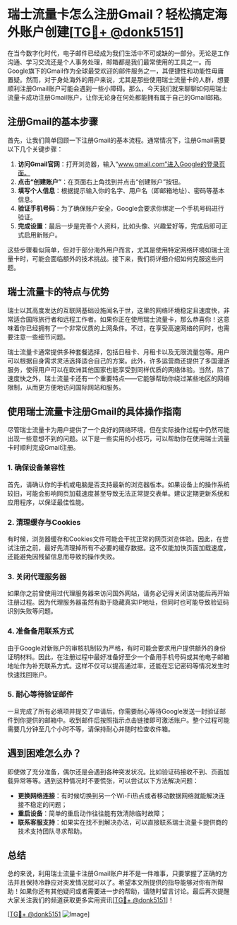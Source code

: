 # 瑞士流量卡怎么注册Gmail？轻松搞定海外账户创建[[TG💪+ @donk5151](https://t.me/s/donk5151)]

在当今数字化时代，电子邮件已经成为我们生活中不可或缺的一部分。无论是工作沟通、学习交流还是个人事务处理，邮箱都是我们最常使用的工具之一。而Google旗下的Gmail作为全球最受欢迎的邮件服务之一，其便捷性和功能性毋庸置疑。然而，对于身处海外的用户来说，尤其是那些使用瑞士流量卡的人群，想要顺利注册Gmail账户可能会遇到一些小障碍。那么，今天我们就来聊聊如何用瑞士流量卡成功注册Gmail账户，让你无论身在何处都能拥有属于自己的Gmail邮箱。

## 注册Gmail的基本步骤

首先，让我们简单回顾一下注册Gmail的基本流程。通常情况下，注册Gmail需要以下几个关键步骤：

1. **访问Gmail官网**：打开浏览器，输入“www.gmail.com”进入Google的登录页面。
2. **点击“创建账户”**：在页面右上角找到并点击“创建账户”按钮。
3. **填写个人信息**：根据提示输入你的名字、用户名（即邮箱地址）、密码等基本信息。
4. **验证手机号码**：为了确保账户安全，Google会要求你绑定一个手机号码进行验证。
5. **完成设置**：最后一步是完善个人资料，比如头像、兴趣爱好等，完成后即可正式启用新账户。

这些步骤看似简单，但对于部分海外用户而言，尤其是使用特定网络环境如瑞士流量卡时，可能会面临额外的技术挑战。接下来，我们将详细介绍如何克服这些问题。

## 瑞士流量卡的特点与优势

瑞士以其高度发达的互联网基础设施闻名于世，这里的网络环境稳定且速度快，非常适合国际旅行者和远程工作者。如果你正在使用瑞士流量卡，那么恭喜你！这意味着你已经拥有了一个非常优质的上网条件。不过，在享受高速网络的同时，也需要注意一些细节问题。

瑞士流量卡通常提供多种套餐选择，包括日租卡、月租卡以及无限流量包等。用户可以根据自身需求灵活选择适合自己的方案。此外，许多运营商还提供了多国漫游服务，使得用户可以在欧洲其他国家也能享受到同样优质的网络体验。当然，除了速度快之外，瑞士流量卡还有一个重要特点——它能够帮助你绕过某些地区的网络限制，从而更方便地访问国际网站和服务。

## 使用瑞士流量卡注册Gmail的具体操作指南

尽管瑞士流量卡为用户提供了一个良好的网络环境，但在实际操作过程中仍然可能出现一些意想不到的问题。以下是一些实用的小技巧，可以帮助你在使用瑞士流量卡时顺利完成Gmail注册。

### 1. 确保设备兼容性

首先，请确认你的手机或电脑是否支持最新的浏览器版本。如果设备上的操作系统较旧，可能会影响网页加载速度甚至导致无法正常提交表单。建议定期更新系统和应用程序，以保证最佳性能。

### 2. 清理缓存与Cookies

有时候，浏览器缓存和Cookies文件可能会干扰正常的网页浏览体验。因此，在尝试注册之前，最好先清理掉所有不必要的缓存数据。这不仅能加快页面加载速度，还能避免因残留信息而导致的操作失败。

### 3. 关闭代理服务器

如果你之前曾使用过代理服务器来访问国外网站，请务必记得关闭该功能后再开始注册过程。因为代理服务器虽然有助于隐藏真实IP地址，但同时也可能导致验证码识别失败等问题。

### 4. 准备备用联系方式

由于Google对新账户的审核机制较为严格，有时可能会要求用户提供额外的身份证明材料。因此，在注册过程中最好准备好至少一个备用手机号码或其他电子邮箱地址作为补充联系方式。这样不仅可以提高通过率，还能在忘记密码等情况发生时快速找回账户。

### 5. 耐心等待验证邮件

一旦完成了所有必填项并提交了申请后，你需要耐心等待Google发送一封验证邮件到你提供的邮箱中。收到邮件后按照指示点击链接即可激活账户。整个过程可能需要几分钟至几个小时不等，请保持耐心并随时检查收件箱。

## 遇到困难怎么办？

即使做了充分准备，偶尔还是会遇到各种突发状况。比如验证码接收不到、页面加载异常等等。遇到这种情况时不要慌张，可以尝试以下方法解决问题：

- **更换网络连接**：有时候切换到另一个Wi-Fi热点或者移动数据网络就能解决连接不稳定的问题；
- **重启设备**：简单的重启动作往往能有效清除临时故障；
- **联系客服支持**：如果实在找不到解决办法，可以直接联系瑞士流量卡提供商的技术支持团队寻求帮助。

## 总结

总的来说，利用瑞士流量卡注册Gmail账户并不是一件难事，只要掌握了正确的方法并且保持冷静应对突发情况就可以了。希望本文所提供的指导能够对你有所帮助！如果你还有其他疑问或者需要进一步的帮助，请随时留言讨论。最后再次提醒大家关注我们的频道获取更多实用资讯[[TG💪+ @donk5151](https://t.me/s/donk5151)]！

[[TG💪+ @donk5151](https://t.me/s/donk5151) ![Image](https://i.postimg.cc/rwNCRYN7/Snipaste-2025-04-30-17-27-05.png)]